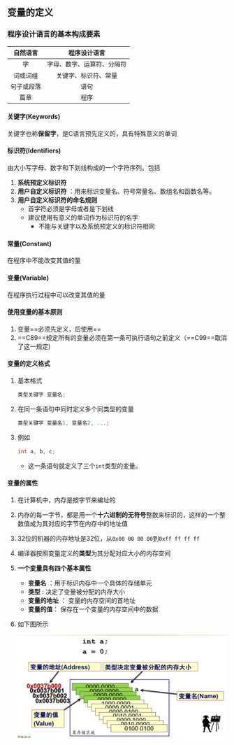 ## 变量的定义

### 程序设计语言的基本构成要素

|  自然语言  |        程序设计语言        |
| :--------: | :------------------------: |
|     字     | 字母、数字、运算符、分隔符 |
|  词或词组  |    关键字、标识符、常量    |
| 句子或段落 |            语句            |
|    篇章    |            程序            |



#### 关键字(Keywords)

关键字也称**保留字**，是C语言预先定义的，具有特殊意义的单词



#### 标识符(Identifiers)

由大小写字母、数字和下划线构成的一个字符序列。包括

1. **系统预定义标识符**
2. **用户自定义标识符** ：用来标识变量名、符号常量名、数组名和函数名等。
3. **用户自定义标识符的命名规则**
   - 首字符必须是字母或者是下划线
   - 建议使用有意义的单词作为标识符的名字
     - 不能与关键字以及系统预定义的标识符相同



#### 常量(Constant)

在程序中不能改变其值的量



#### 变量(Variable)

在程序执行过程中可以改变其值的量



#### 使用变量的基本原则

1. 变量==必须先定义，后使用==
2. ==C89==规定所有的变量必须在第一条可执行语句之前定义（==C99==取消了这一规定)



#### 变量的定义格式

1. 基本格式

   ```c
   类型关键字 变量名;
   ```

   

2. 在同一条语句中同时定义多个同类型的变量

   ```c
   类型关键字 变量名1, 变量名2, ...;
   ```

   

3. 例如

   ```c
   int a, b, c;
   ```

   - 这一条语句就定义了三个`int`类型的变量。



#### 变量的属性

1. 在计算机中，内存是按字节来编址的

2. 内存的每一字节，都是用一个**十六进制的无符号**整数来标识的，这样的一个整数值成为其对应的字节在内存中的地址值

3. 32位的机器的内存地址是32位，从`0x00 00 00 00`到`0xff ff ff ff`

4. 编译器按照变量定义的**类型**为其分配对应大小的内存空间

5. **一个变量具有四个基本属性**

   - **变量名** ：用于标识内存中一个具体的存储单元
   - **类型** : 决定了变量被分配的内存大小
   - **变量的地址** ： 变量的内存空间的首地址
   - **变量的值**： 保存在一个变量的内存空间中的数据

6. 如下图所示

   ![image-20200629214431666](assets/image-20200629214431666.png)